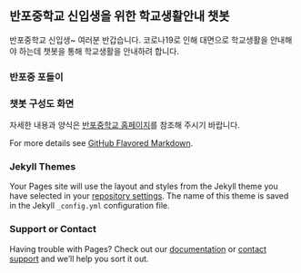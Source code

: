 ## 반포중학교 신입생을 위한 학교생활안내 챗봇

반포중학교 신입생~ 여러분 반갑습니다. 
코로나19로 인해 대면으로 학교생활을 안내해야 하는데 챗봇을 통해 학교생활을 안내하려 합니다.

### 반포중 포돌이



### 챗봇 구성도 화면


자세한 내용과 양식은 [반포중학교 홈페이지](http://banpo.sen.ms.kr)를 참조해 주시기 바랍니다.


For more details see [GitHub Flavored Markdown](https://guides.github.com/features/mastering-markdown/).

### Jekyll Themes

Your Pages site will use the layout and styles from the Jekyll theme you have selected in your [repository settings](https://github.com/leehyungu/banpochat/settings/pages). The name of this theme is saved in the Jekyll `_config.yml` configuration file.

### Support or Contact

Having trouble with Pages? Check out our [documentation](https://docs.github.com/categories/github-pages-basics/) or [contact support](https://support.github.com/contact) and we’ll help you sort it out.
